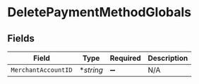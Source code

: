 # DeletePaymentMethodGlobals


## Fields

| Field               | Type                | Required            | Description         |
| ------------------- | ------------------- | ------------------- | ------------------- |
| `MerchantAccountID` | **string*           | :heavy_minus_sign:  | N/A                 |